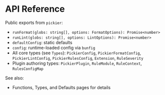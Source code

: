 # API Reference

Public exports from `pickier`:

- `runFormat(globs: string[], options: FormatOptions): Promise<number>`
- `runLint(globs: string[], options: LintOptions): Promise<number>`
- `defaultConfig`: static defaults
- `config`: runtime-loaded config via `bunfig`
- All core types (see `Types`): `PickierConfig`, `PickierFormatConfig`, `PickierLintConfig`, `PickierRulesConfig`, `Extension`, `RuleSeverity`
- Plugin authoring types: `PickierPlugin`, `RuleModule`, `RuleContext`, `RulesConfigMap`

See also:

- Functions, Types, and Defaults pages for details
